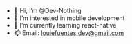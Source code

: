 - 👋 Hi, I’m @Dev-Nothing
- 👀 I’m interested in mobile development
- 🌱 I’m currently learning react-native
- 📫 Email: louiefuentes.dev@gmail.com

<!---
Dev-Nothing/Dev-Nothing is a ✨ special ✨ repository because its `README.md` (this file) appears on your GitHub profile.
You can click the Preview link to take a look at your changes.
--->
